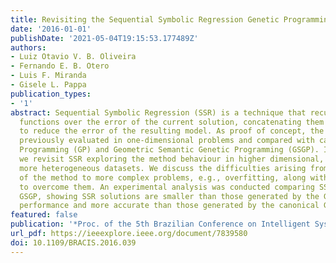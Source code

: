 ```yaml
---
title: Revisiting the Sequential Symbolic Regression Genetic Programming
date: '2016-01-01'
publishDate: '2021-05-04T19:15:53.177489Z'
authors:
- Luiz Otavio V. B. Oliveira
- Fernando E. B. Otero
- Luis F. Miranda
- Gisele L. Pappa
publication_types:
- '1'
abstract: Sequential Symbolic Regression (SSR) is a technique that recursively induces
  functions over the error of the current solution, concatenating them in an attempt
  to reduce the error of the resulting model. As proof of concept, the method was
  previously evaluated in one-dimensional problems and compared with canonical Genetic
  Programming (GP) and Geometric Semantic Genetic Programming (GSGP). In this paper
  we revisit SSR exploring the method behaviour in higher dimensional, larger and
  more heterogeneous datasets. We discuss the difficulties arising from the application
  of the method to more complex problems, e.g., overfitting, along with suggestions
  to overcome them. An experimental analysis was conducted comparing SSR to GP and
  GSGP, showing SSR solutions are smaller than those generated by the GSGP with similar
  performance and more accurate than those generated by the canonical GP.
featured: false
publication: '*Proc. of the 5th Brazilian Conference on Intelligent System (BRACIS)*'
url_pdf: https://ieeexplore.ieee.org/document/7839580
doi: 10.1109/BRACIS.2016.039
---
```


